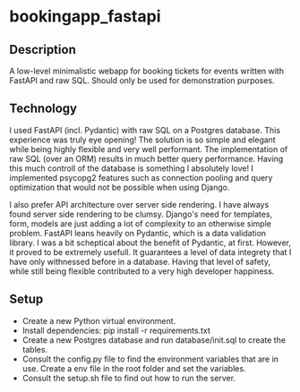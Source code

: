 <h1>bookingapp_fastapi</h1>

<h2>Description</h2>
A low-level minimalistic webapp for booking tickets for events written with FastAPI and raw SQL. Should only be used for demonstration purposes.

<h2>Technology</h2>
<p>I used FastAPI (incl. Pydantic) with raw SQL on a Postgres database. This experience was truly eye opening! The solution is so simple and elegant while being highly flexible and very well performant. 
  The implementation of raw SQL (over an ORM) results in much better query performance. Having this much controll of the database is something I absolutely love! I implemented psycopg2 features such as
  connection pooling and query optimization that would not be possible when using Django.
</p>
<p>
  I also prefer API architecture over server side rendering. I have always found server side rendering to be clumsy. Django's need for templates, form, models are just adding a lot of complexity to an 
  otherwise simple problem. FastAPI leans heavily on Pydantic, which is a data validation library. I was a bit scheptical about the benefit of Pydantic, at first. However, it proved to be extremely usefull. It guarantees a level of data integrety that I have only withnessed before
  in a database. Having that level of safety, while still being flexible contributed to a very high developer happiness.
</p>

<h2>Setup</h2>
<ul>
  <li>Create a new Python virtual environment.</li>
  <li>Install dependencies: pip install -r requirements.txt</li>
  <li>Create a new Postgres database and run database/init.sql to create the tables.</li>
  <li>Consult the config.py file to find the environment variables that are in use. Create a env file in the root folder and set the variables.</li>
  <li>Consult the setup.sh file to find out how to run the server.</li>
</ul>
